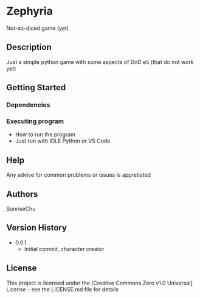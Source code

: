 # Zephyria

Not-so-diced game (yet)

## Description

Just a simple python game with some aspects of DnD e5 (that do not work yet)

## Getting Started

### Dependencies
### Executing program

* How to run the program
* Just run with IDLE Python or VS Code

## Help

Any advise for common problems or issues is appretiated

## Authors
SunriseChu

## Version History

* 0.0.1
    * Initial commit, character creator

## License

This project is licensed under the [Creative Commons Zero v1.0 Universal] License - see the LICENSE.md file for details
